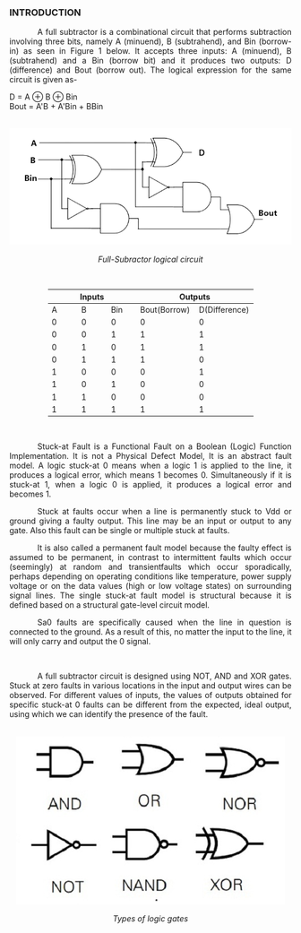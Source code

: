 ### INTRODUCTION

<p style="text-indent:50px; text-align:justify;">A full subtractor is a combinational circuit that performs subtraction involving three bits, namely A (minuend), B (subtrahend), and Bin (borrow-in) as seen in Figure 1 below. It accepts three inputs: A (minuend), B (subtrahend) and a Bin (borrow bit) and it produces two outputs: D (difference) and Bout (borrow out). The logical expression for the same circuit is given as-

D = A ⊕ B ⊕ Bin
<br>Bout = A'B + A'Bin + BBin</p>

<br>

<center>
  <img src="images/CircuitDiagram.png">    
  <p><i>Full-Subractor logical circuit</i></p>
</center>

<br>

<center>
<table class="tg" style="table-layout: fixed; width: 367px">
            <colgroup>
            <col style="width: 53px">
            <col style="width: 53px">
            <col style="width: 52px">
            <col style="width: 105px">
            <col style="width: 104px">
            </colgroup>
            <thead>
              <tr>
                <th class="tg-c3ow" colspan="3"><span style="font-weight:bold">Inputs</span></th>
                <th class="tg-c3ow" colspan="2"><span style="font-weight:bold">Outputs</span></th>
              </tr>
            </thead>
            <tbody>
              <tr>
                <td class="tg-wp8o">A</td>
                <td class="tg-wp8o">B</td>
                <td class="tg-wp8o">Bin</td>
                <td class="tg-wp8o">Bout(Borrow)</td>
                <td class="tg-wp8o">D(Difference)</td>
              </tr>
              <tr>
                <td class="tg-wp8o">0</td>
                <td class="tg-wp8o">0</td>
                <td class="tg-wp8o">0</td>
                <td class="tg-wp8o">0</td>
                <td class="tg-wp8o">0</td>
              </tr>
              <tr>
                <td class="tg-wp8o">0</td>
                <td class="tg-wp8o">0</td>
                <td class="tg-wp8o">1</td>
                <td class="tg-wp8o">1</td>
                <td class="tg-wp8o">1</td>
              </tr>
              <tr>
                <td class="tg-wp8o">0</td>
                <td class="tg-wp8o">1</td>
                <td class="tg-wp8o">0</td>
                <td class="tg-wp8o">1</td>
                <td class="tg-wp8o">1</td>
              </tr>
              <tr>
                <td class="tg-wp8o">0</td>
                <td class="tg-wp8o">1</td>
                <td class="tg-wp8o">1</td>
                <td class="tg-wp8o">1</td>
                <td class="tg-wp8o">0</td>
              </tr>
              <tr>
                <td class="tg-wp8o">1</td>
                <td class="tg-wp8o">0</td>
                <td class="tg-wp8o">0</td>
                <td class="tg-wp8o">0</td>
                <td class="tg-wp8o">1</td>
              </tr>
              <tr>
                <td class="tg-wp8o">1</td>
                <td class="tg-wp8o">0</td>
                <td class="tg-wp8o">1</td>
                <td class="tg-wp8o">0</td>
                <td class="tg-wp8o">0</td>
              </tr>
              <tr>
                <td class="tg-wp8o">1</td>
                <td class="tg-wp8o">1</td>
                <td class="tg-wp8o">0</td>
                <td class="tg-wp8o">0</td>
                <td class="tg-wp8o">0</td>
              </tr>
              <tr>
                <td class="tg-baqh">1</td>
                <td class="tg-baqh">1</td>
                <td class="tg-baqh">1</td>
                <td class="tg-baqh">1</td>
                <td class="tg-baqh">1</td>
              </tr>
            </tbody>
            </table>
</center>

<br>

<p style="text-indent:50px; text-align:justify;">Stuck-at Fault is a Functional Fault on a Boolean (Logic) Function Implementation. It is not a Physical Defect Model, It is an abstract fault model.  A logic stuck-at 0 means when a logic 1 is applied to the line, it produces a logical error, which means 1 becomes 0. Simultaneously if it is stuck-at 1, when a logic 0 is applied, it produces a logical error and becomes 1.</p>

<p style="text-indent:50px; text-align:justify;">Stuck at faults occur when a line is permanently stuck to Vdd or ground giving a faulty output. This line may be an input or output to any gate. Also this fault can be single or multiple stuck at faults.</p>

<p style="text-indent:50px; text-align:justify;">It is also called a permanent fault model because the faulty effect is assumed to be permanent, in contrast to intermittent faults which occur (seemingly) at random and transientfaults which occur sporadically, perhaps depending on operating conditions like temperature, power supply voltage or on the data values (high or low voltage states) on surrounding signal lines. The single stuck-at fault model is structural because it is defined based on a structural gate-level circuit model.</p>

<p style="text-indent:50px; text-align:justify;">Sa0 faults are specifically caused when the line in question is connected to the ground. As a result of this, no matter the input to the line, it will only carry and output the 0 signal.</p>

<br>

<p style="text-indent:50px; text-align:justify;">A full subtractor circuit is designed using NOT, AND and XOR gates. Stuck at zero faults in various locations in the input and output wires can be observed. For different values of inputs, the values of outputs obtained for specific stuck-at 0 faults can be different from the expected, ideal output, using which we can identify the presence of the fault.</p>

<br>

<center>
  <img src="images/gates.jpg">    
  <p><i>Types of logic gates</i></p>
</center>
